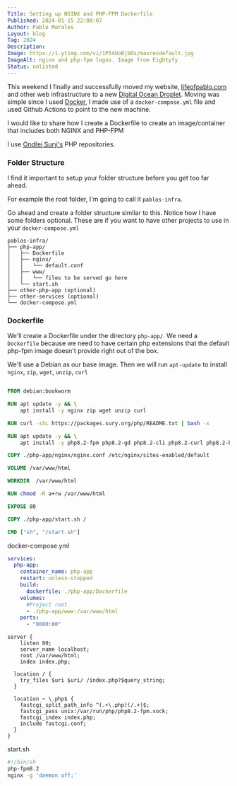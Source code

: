 ```yaml
---
Title: Setting up NGINX and PHP-FPM Dockerfile
Published: 2024-01-15 22:08:07
Author: Pablo Morales
Layout: blog
Tag: 2024
Description: 
Image: https://i.ytimg.com/vi/1P54UoBjbDs/maxresdefault.jpg
ImageAlt: nginx and php-fpm logos. Image from Eightyfy
Status: unlisted
---
```

This weekend I finally and successfully moved my website, [lifeofpablo.com](https://lifeofpablo.com/) and other web infrastructure to a new [Digital Ocean Droplet](https://www.digitalocean.com/products/droplets). Moving was simple since I used [Docker](https://www.docker.com/), I made use of a ```docker-compose.yml``` file and used Github Actions to point to the new machine. 

I would like to share how I create a Dockerfile to create an image/container that includes both NGINX and PHP-FPM

I use [Ondřej Surý's](https://deb.sury.org/) PHP repositories. 

### Folder Structure
I find it important to setup your folder structure before you get too far ahead. 

For example the root folder, I'm going to call it `pablos-infra`.

Go ahead and create a folder structure similar to this. Notice how I have some folders optional. These are if you want to have other projects to use in your `docker-compose.yml`

```
pablos-infra/
├── php-app/
│   ├── Dockerfile
│   ├── nginx/
│   │   └── default.conf
│   ├── www/
│   │   └── files to be served go here
│   └── start.sh
├── other-php-app (optional)
├── other-services (optional)
└── docker-compose.yml
```
### Dockerfile
We'll create a Dockerfile under the directory `php-app/`. We need a `Dockerfile` because we need to have certain php extensions that the default php-fpm image doesn't provide right out of the box. 

We'll use a Debian as our base image. Then we will run `apt-update` to install `nginx`, `zip`, `wget`, `unzip`, `curl`
``` dockerfile {.with-line-number}

FROM debian:bookworm

RUN apt update -y && \
	apt install -y nginx zip wget unzip curl

RUN curl -sSL https://packages.sury.org/php/README.txt | bash -x

RUN apt update -y && \
	apt install -y php8.2-fpm php8.2-gd php8.2-cli php8.2-curl php8.2-bz2 php8.2-mbstring php8.2-intl php8.2-zip

COPY ./php-app/nginx/nginx.conf /etc/nginx/sites-enabled/default

VOLUME /var/www/html

WORKDIR  /var/www/html

RUN chmod -R a+rw /var/www/html

EXPOSE 80

COPY ./php-app/start.sh / 

CMD ["sh", "/start.sh"]

```

docker-compose.yml 
``` yaml {.with-line-number}
services:
  php-app:
    container_name: php-app
    restart: unless-stopped 
    build:
      dockerfile: ./php-app/Dockerfile  
    volumes:
      #Project root
      - ./php-app/www:/var/www/html
    ports:
      - "8080:80"
```

``` nginx {.with-line-number}
server {
    listen 80;
    server_name localhost;
    root /var/www/html;
    index index.php;

  location / {
    try_files $uri $uri/ /index.php?$query_string;
  }

  location ~ \.php$ {
    fastcgi_split_path_info ^(.+\.php)(/.+)$;
    fastcgi_pass unix:/var/run/php/php8.2-fpm.sock;
    fastcgi_index index.php;
    include fastcgi.conf;
  }
}
```
start.sh
``` bash {.with-line-number}
#!/bin/sh
php-fpm8.2
nginx -g 'daemon off;'
```
